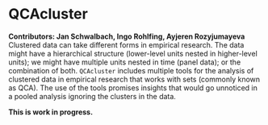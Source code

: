 # QCAcluster  
**Contributors: Jan Schwalbach, Ingo Rohlfing, Ayjeren Rozyjumayeva**  
Clustered data can take different forms in empirical research. The data might
have a hierarchical structure (lower-level units nested in higher-level units);
we might have multiple units nested in time (panel data); or the combination of 
both. `QCAcluster` includes multiple tools for the analysis of clustered data
in empirical research that works with sets (commonly known as QCA). The use of
the tools promises insights that would go unnoticed in a pooled analysis ignoring
the clusters in the data.

**This is work in progress.**